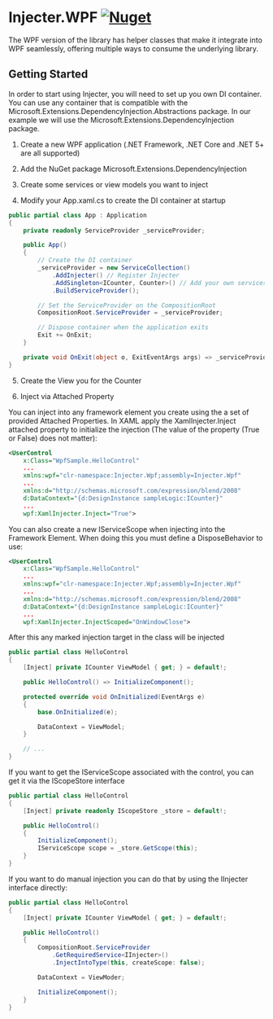 # Injecter.WPF [![Nuget](https://img.shields.io/nuget/v/Injecter.Wpf)](https://www.nuget.org/packages/Injecter.Wpf/)

The WPF version of the library has helper classes that make it integrate into WPF seamlessly, offering multiple ways to consume the underlying library.

## Getting Started

In order to start using Injecter, you will need to set up you own DI container. You can use any container that is compatible with the Microsoft.Extensions.DependencyInjection.Abstractions package. In our example we will use the Microsoft.Extensions.DependencyInjection package.

1. Create a new WPF application (.NET Framework, .NET Core and .NET 5+ are all supported)

2. Add the NuGet package Microsoft.Extensions.DependencyInjection

3. Create some services or view models you want to inject

4. Modify your App.xaml.cs to create the DI container at startup

```csharp
public partial class App : Application
{
    private readonly ServiceProvider _serviceProvider;

    public App()
    {
        // Create the DI container
        _serviceProvider = new ServiceCollection()
            .AddInjecter() // Register Injecter
            .AddSingleton<ICounter, Counter>() // Add your own services
            .BuildServiceProvider();

        // Set the ServiceProvider on the CompositionRoot
        CompositionRoot.ServiceProvider = _serviceProvider;

        // Dispose container when the application exits
        Exit += OnExit;
    }

    private void OnExit(object o, ExitEventArgs args) => _serviceProvider.Dispose();
}
```

5. Create the View you for the Counter

6. Inject via Attached Property

You can inject into any framework element you create using the a set of provided Attached Properties. In XAML apply the XamlInjecter.Inject attached property to initialize the injection (The value of the property (True or False) does not matter):

```xml
<UserControl
    x:Class="WpfSample.HelloControl"
    ...
    xmlns:wpf="clr-namespace:Injecter.Wpf;assembly=Injecter.Wpf"
    ...
    xmlns:d="http://schemas.microsoft.com/expression/blend/2008"
    d:DataContext="{d:DesignInstance sampleLogic:ICounter}"
    ...
    wpf:XamlInjecter.Inject="True">
```

You can also create a new IServiceScope when injecting into the Framework Element. When doing this you must define a DisposeBehavior to use:

```xml
<UserControl
    x:Class="WpfSample.HelloControl"
    ...
    xmlns:wpf="clr-namespace:Injecter.Wpf;assembly=Injecter.Wpf"
    ...
    xmlns:d="http://schemas.microsoft.com/expression/blend/2008"
    d:DataContext="{d:DesignInstance sampleLogic:ICounter}"
    ...
    wpf:XamlInjecter.InjectScoped="OnWindowClose">

```

After this any marked injection target in the class will be injected

```csharp
public partial class HelloControl
{
    [Inject] private ICounter ViewModel { get; } = default!;

    public HelloControl() => InitializeComponent();

    protected override void OnInitialized(EventArgs e)
    {
        base.OnInitialized(e);

        DataContext = ViewModel;
    }

    // ...
}
```

If you want to get the IServiceScope associated with the control, you can get it via the IScopeStore interface

```csharp
public partial class HelloControl
{
    [Inject] private readonly IScopeStore _store = default!;

    public HelloControl()
    {
        InitializeComponent();
        IServiceScope scope = _store.GetScope(this);
    }
}
```

If you want to do manual injection you can do that by using the IInjecter interface directly:
```csharp
public partial class HelloControl
{
    [Inject] private ICounter ViewModel { get; } = default!;

    public HelloControl()
    {
        CompositionRoot.ServiceProvider
            .GetRequiredService<IInjecter>()
            .InjectIntoType(this, createScope: false);

        DataContext = ViewModer;

        InitializeComponent();
    }
}
```
